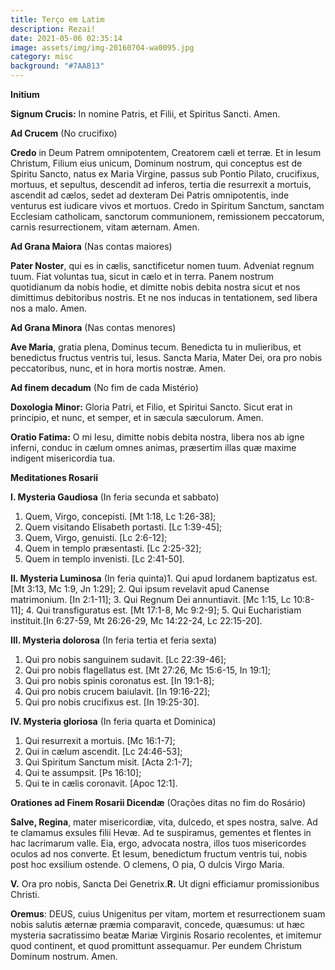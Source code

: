 ```yaml
---
title: Terço em Latim
description: Rezai!
date: 2021-05-06 02:35:14
image: assets/img/img-20160704-wa0095.jpg
category: misc
background: "#7AAB13"
---
```

**Initium**

**Signum Crucis:** In nomine Patris, et Filii, et Spiritus Sancti. Amen.

**Ad Crucem** (No crucifixo)

**Credo** in Deum Patrem omnipotentem, Creatorem cæli et terræ. Et in Iesum Christum, Filium eius unicum, Dominum nostrum, qui conceptus est de Spiritu Sancto, natus ex Maria Virgine, passus sub Pontio Pilato, crucifixus, mortuus, et sepultus, descendit ad inferos, tertia die resurrexit a mortuis, ascendit ad cælos, sedet ad dexteram Dei Patris omnipotentis, inde venturus est iudicare vivos et mortuos. Credo in Spiritum Sanctum, sanctam Ecclesiam catholicam, sanctorum communionem, remissionem peccatorum, carnis resurrectionem, vitam æternam. Amen.

**Ad Grana Maiora** (Nas contas maiores)

**Pater Noster**, qui es in cælis, sanctificetur nomen tuum. Adveniat regnum tuum. Fiat voluntas tua, sicut in cælo et in terra. Panem nostrum quotidianum da nobis hodie, et dimitte nobis debita nostra sicut et nos dimittimus debitoribus nostris. Et ne nos inducas in tentationem, sed libera nos a malo. Amen.

**Ad Grana Minora** (Nas contas menores)

**Ave Maria**, gratia plena, Dominus tecum. Benedicta tu in mulieribus, et benedictus fructus ventris tui, Iesus. Sancta Maria, Mater Dei, ora pro nobis peccatoribus, nunc, et in hora mortis nostræ. Amen.

**Ad finem decadum** (No fim de cada Mistério)

**Doxologia Minor:** Gloria Patri, et Filio, et Spiritui Sancto. Sicut erat in principio, et nunc, et semper, et in sæcula sæculorum. Amen.

**Oratio Fatima:** O mi Iesu, dimitte nobis debita nostra, libera nos ab igne inferni, conduc in cælum omnes animas, præsertim illas quæ maxime indigent misericordia tua.

**Meditationes Rosarii**

**I. Mysteria Gaudiosa** (In feria secunda et sabbato)

1. Quem, Virgo, concepisti. \[Mt 1:18, Lc 1:26-38];
2. Quem visitando Elisabeth portasti. \[Lc 1:39-45];
3. Quem, Virgo, genuisti. \[Lc 2:6-12];
4. Quem in templo præsentasti. \[Lc 2:25-32];
5. Quem in templo invenisti. \[Lc 2:41-50].

**II. Mysteria Luminosa** (In feria quinta)1. Qui apud Iordanem baptizatus est. \[Mt 3:13, Mc 1:9, Jn 1:29]; 2. Qui ipsum revelavit apud Canense matrimonium. \[In 2:1-11]; 3. Qui Regnum Dei annuntiavit. \[Mc 1:15, Lc 10:8-11]; 4. Qui transfiguratus est. \[Mt 17:1-8, Mc 9:2-9]; 5. Qui Eucharistiam instituit.\[In 6:27-59, Mt 26:26-29, Mc 14:22-24, Lc 22:15-20].

**III. Mysteria dolorosa** (In feria tertia et feria sexta)

1. Qui pro nobis sanguinem sudavit. \[Lc 22:39-46];
2. Qui pro nobis flagellatus est. \[Mt 27:26, Mc 15:6-15, In 19:1];
3. Qui pro nobis spinis coronatus est. \[In 19:1-8];
4. Qui pro nobis crucem baiulavit. \[In 19:16-22];
5. Qui pro nobis crucifixus est. \[In 19:25-30].

**IV. Mysteria gloriosa** (In feria quarta et Dominica)

1. Qui resurrexit a mortuis. \[Mc 16:1-7];
2. Qui in cælum ascendit. \[Lc 24:46-53];
3. Qui Spiritum Sanctum misit. \[Acta 2:1-7];
4. Qui te assumpsit. \[Ps 16:10];
5. Qui te in cælis coronavit. \[Apoc 12:1].

**Orationes ad Finem Rosarii Dicendæ** (Orações ditas no fim do Rosário)

**Salve, Regina**, mater misericordiæ, vita, dulcedo, et spes nostra, salve. Ad te clamamus exsules filii Hevæ. Ad te suspiramus, gementes et flentes in hac lacrimarum valle. Eia, ergo, advocata nostra, illos tuos misericordes oculos ad nos converte. Et Iesum, benedictum fructum ventris tui, nobis post hoc exsilium ostende. O clemens, O pia, O dulcis Virgo Maria.

**V.** Ora pro nobis, Sancta Dei Genetrix.**R.** Ut digni efficiamur promissionibus Christi.

**Oremus**: DEUS, cuius Unigenitus per vitam, mortem et resurrectionem suam nobis salutis æternæ præmia comparavit, concede, quæsumus: ut hæc mysteria sacratissimo beatæ Mariæ Virginis Rosario recolentes, et imitemur quod continent, et quod promittunt assequamur. Per eundem Christum Dominum nostrum. Amen.
